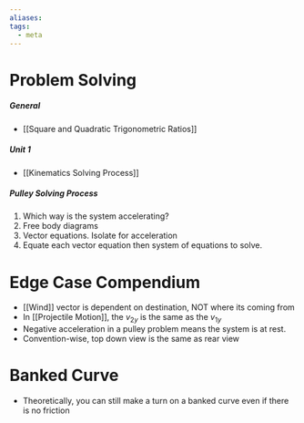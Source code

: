 ```yaml
---
aliases: 
tags:
  - meta
---
```

# Problem Solving
##### General
- [[Square and Quadratic Trigonometric Ratios]]
##### Unit 1
- [[Kinematics Solving Process]]
##### Pulley Solving Process
1. Which way is the system accelerating?
2. Free body diagrams
3. Vector equations. Isolate for acceleration
4. Equate each vector equation then system of equations to solve.
# Edge Case Compendium
- [[Wind]] vector is dependent on destination, NOT where its coming from
- In [[Projectile Motion]], the $v_{2y}$ is the same as the $v_{1y}$
- Negative acceleration in a pulley problem means the system is at rest.
- Convention-wise, top down view is the same as rear view
# Banked Curve
- Theoretically, you can still make a turn on a banked curve even if there is no friction